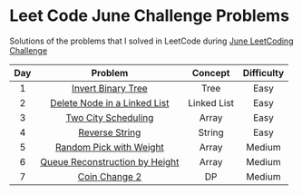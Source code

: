 # Leet Code June Challenge Problems
Solutions of the problems that I solved in LeetCode during [June LeetCoding Challenge](https://leetcode.com/explore/challenge/card/june-leetcoding-challenge)


| Day | Problem                                                                                 | Concept                    | Difficulty | 
| :--:|:--------------------------------------------------------------------------------------: | :-------------------------:| :---------:|
| 1   | [Invert Binary Tree](https://leetcode.com/problems/invert-binary-tree/)                   | Tree              |     Easy   |
| 2   | [Delete Node in a Linked List](https://leetcode.com/problems/delete-node-in-a-linked-list/solution/)| Linked List  |     Easy   |
| 3   | [Two City Scheduling](https://leetcode.com/problems/two-city-scheduling/)                   | Array              |     Easy   |
| 4   | [Reverse String](https://leetcode.com/problems/reverse-string/)                   | String              |     Easy   |
| 5   | [Random Pick with Weight](https://leetcode.com/problems/random-pick-with-weight/)              | Array           |     Medium   |
| 6   | [Queue Reconstruction by Height](https://leetcode.com/problems/queue-reconstruction-by-height/)  | Array           |     Medium | 
| 7   | [Coin Change 2](https://leetcode.com/problems/coin-change-2/)  | DP           |     Medium | 
